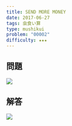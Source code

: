```yaml
---
title: SEND MORE MONEY
date: 2017-06-27
tags: 虫食い算
type: mushikui
problem: "00002"
difficulty: ★★★
---
```


## 問題

<div class="ta-c mb50">
  <img src="/dk-problems/images/mushikui/problems/00002.svg">
</div>


## 解答

<div class="ta-c">
  <img src="/dk-problems/images/mushikui/answers/00002.svg">
</div>
